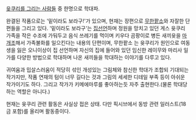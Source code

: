 [윳쿠리를 그리는 사람들](%EC%9C%B3%EC%BF%A0%EB%A6%AC%EB%A5%BC%20%EA%B7%B8%EB%A6%AC%EB%8A%94%20%EC%82%AC%EB%9E%8C%EB%93%A4.md) 중 한명으로 학대파.

완결된 작품으로는 '밑이라도 보라구!'가 있으며, 현재는 장편으로
[무한팥소](%EB%AC%B4%ED%95%9C%ED%8C%A5%EC%86%8C.md)와 자잘한 단편들을 그리고 있다. '밑이라도
보라구'는 [집선언](%EC%A7%91%EC%84%A0%EC%96%B8.md)하며 정원을 망치고 있던 게스 윳쿠리 가족을 작은 수조에
가둬두고 음식 쓰레기를 먹이며 키우다 곰팡이로 병든 새끼윳을 [마개조](%EB%A7%88%EA%B0%9C%EC%A1%B0.md)해서
가족불화를 일으킨다는 내용의 단편이며, 무한팥소 는 윳쿠리가 원인으로 여동생을 잃은 오니이상이 집 선언하며 자신의 집에 들어와 있던 임신한
레이무와 마리사 일가를 다양한 방법으로 학대하며 나온 새끼들을 학대하는 이야기를 다루고 있다.  

  

귀여움과 밉살스러움이 적당히 섞인 개성있는 그림체와 참신한 학대가 조합되 기대되는 작가지만, 작품 연재의 텀이 너무 길다는 것과 그림의
세세한 디테일 부족 등이 아쉬운 작가이기도 하다. 그리고 작가가 키메에마루를 좋아하는듯 자주 출현한다.(물론 학대당하는 역할은 아니다.)  

  

현재는 윳쿠리 관련 활동은 사실상 접은 상태. 다만 픽시브에서 동방 관련 일러스트(18금 포함)를 올리며 활동중이다.


